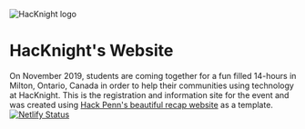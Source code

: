 ![HacKnight logo](https://cdn.glitch.com/0ac33e0f-67fc-4d7d-bb15-8c3456d17607%2Fcrescent-moon.svg?v=1574437998711)
# HacKnight's Website
On November 2019, students are coming together for a fun filled 14-hours in Milton, Ontario, Canada in order to help their communities using technology at HacKnight. This is the registration and information site for the event and was created using [Hack Penn's beautiful recap website](https://hackpenn.com/) as a template.
[![Netlify Status](https://api.netlify.com/api/v1/badges/30ec9b38-97fe-424b-a892-2377b2dd3bce/deploy-status)](https://app.netlify.com/sites/flamboyant-yonath-4951f3/deploys)
